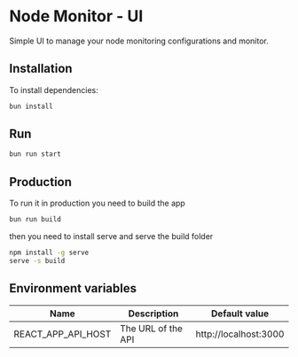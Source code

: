 # Node Monitor - UI

Simple UI to manage your node monitoring configurations and monitor.

## Installation

To install dependencies:

```bash
bun install
```

## Run

```bash
bun run start
```

## Production

To run it in production you need to build the app

```bash
bun run build
```

then you need to install serve and serve the build folder

```bash
npm install -g serve
serve -s build
```

## Environment variables

| Name               | Description        | Default value         |
|--------------------|--------------------|-----------------------|
| REACT_APP_API_HOST | The URL of the API | http://localhost:3000 |


